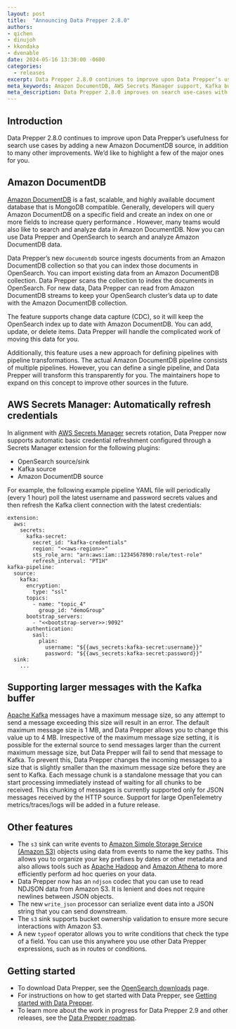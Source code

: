 ```yaml
---
layout: post
title:  "Announcing Data Prepper 2.8.0"
authors:
- qichen
- dinujoh
- kkondaka
- dvenable
date: 2024-05-16 13:30:00 -0600
categories:
  - releases
excerpt: Data Prepper 2.8.0 continues to improve upon Data Prepper’s usefulness for search use cases by adding a new Amazon DocumentDB source, in addition to many other improvements. We’d like to highlight a few of the major ones for you.
meta_keywords: Amazon DocumentDB, AWS Secrets Manager support, Kafka buffer
meta_description: Data Prepper 2.8.0 improves on search use-cases with Amazon DocumentDB support and includes other improvements.
---
```


## Introduction

Data Prepper 2.8.0 continues to improve upon Data Prepper’s usefulness for search use cases by adding a new Amazon DocumentDB source, in addition to many other improvements.
We’d like to highlight a few of the major ones for you.


## Amazon DocumentDB

[Amazon DocumentDB](https://aws.amazon.com/documentdb/) is a fast, scalable, and highly available document database that is MongoDB compatible.
Generally, developers will query Amazon DocumentDB on a specific field and create an index on one or more fields to increase query performance .
However, many teams would also like to search and analyze data in Amazon DocumentDB.
Now you can use Data Prepper and OpenSearch to search and analyze Amazon DocumentDB data.

Data Prepper’s new `documentdb` source ingests documents from an Amazon DocumentDB collection so that you can index those documents in OpenSearch.
You can import existing data from an Amazon DocumentDB collection.
Data Prepper scans the collection to index the documents in OpenSearch.
For new data, Data Prepper can read from Amazon DocumentDB streams to keep your OpenSearch cluster’s data up to date with the Amazon DocumentDB collection.

The feature supports change data capture (CDC), so it will keep the OpenSearch index up to date with Amazon DocumentDB.
You can add, update, or delete items.
Data Prepper will handle the complicated work of moving this data for you.

Additionally, this feature uses a new approach for defining pipelines with pipeline transformations.
The actual Amazon DocumentDB pipeline consists of multiple pipelines.
However, you can define a single pipeline, and Data Prepper will transform this transparently for you.
The maintainers hope to expand on this concept to improve other sources in the future.


## AWS Secrets Manager: Automatically refresh credentials

In alignment with [AWS Secrets Manager](https://aws.amazon.com/secrets-manager/) secrets rotation, Data Prepper now supports automatic basic credential refreshment configured through a Secrets Manager extension for the following plugins:

* OpenSearch source/sink
* Kafka source
* Amazon DocumentDB source

For example, the following example pipeline YAML file will periodically (every 1 hour) poll the latest username and password secrets values and then refresh the Kafka client connection with the latest credentials:

```
extension:
  aws:
    secrets:
      kafka-secret:
        secret_id: "kafka-credentials"
        region: "<<aws-region>>"
        sts_role_arn: "arn:aws:iam::1234567890:role/test-role"
        refresh_interval: "PT1H"
kafka-pipeline:
  source:
    kafka:
      encryption:
        type: "ssl"
      topics:
        - name: "topic_4"
          group_id: "demoGroup"
      bootstrap_servers:
        - "<<bootstrap-server>>:9092"
      authentication:
        sasl:
          plain:
            username: "${{aws_secrets:kafka-secret:username}}"
            password: "${{aws_secrets:kafka-secret:password}}"
  sink:
    ...
```


## Supporting larger messages with the Kafka buffer

[Apache Kafka](https://kafka.apache.org/) messages have a maximum message size, so any attempt to send a message exceeding this size will result in an error.
The default maximum message size is 1 MB, and Data Prepper allows you to change this value up to 4 MB.
Irrespective of the maximum message size setting, it is possible for the external source to send messages larger than the current maximum message size, but Data Prepper will fail to send that message to Kafka.
To prevent this, Data Prepper changes the incoming messages to a size that is slightly smaller than the maximum message size before they are sent to Kafka.
Each message chunk is a standalone message that you can start processing immediately instead of waiting for all chunks to be received.
This chunking of messages is currently supported only for JSON messages received by the HTTP source. Support for large OpenTelemetry metrics/traces/logs will be added in a future release.




## Other features

* The `s3` sink can write events to [Amazon Simple Storage Service (Amazon S3)](https://aws.amazon.com/s3/) objects using data from events to name the key paths. This allows you to organize your key prefixes by dates or other metadata and also allows tools such as [Apache Hadoop](https://hadoop.apache.org/) and [Amazon Athena](https://aws.amazon.com/athena/) to more efficiently perform ad hoc queries on your data.
* Data Prepper now has an `ndjson` codec that you can use to read NDJSON data from Amazon S3. It is lenient and does not require newlines between JSON objects.
* The new `write_json` processor can serialize event data into a JSON string that you can send downstream.
* The `s3` sink supports bucket ownership validation to ensure more secure interactions with Amazon S3.
* A new `typeof` operator allows you to write conditions that check the type of a field. You can use this anywhere you use other Data Prepper expressions, such as in routes or conditions.



## Getting started

* To download Data Prepper, see the [OpenSearch downloads](https://opensearch.org/downloads.html) page.
* For instructions on how to get started with Data Prepper, see [Getting started with Data Prepper](https://opensearch.org/docs/latest/data-prepper/getting-started/).
* To learn more about the work in progress for Data Prepper 2.9 and other releases, see the [Data Prepper roadmap](https://github.com/opensearch-project/data-prepper/projects/1).

